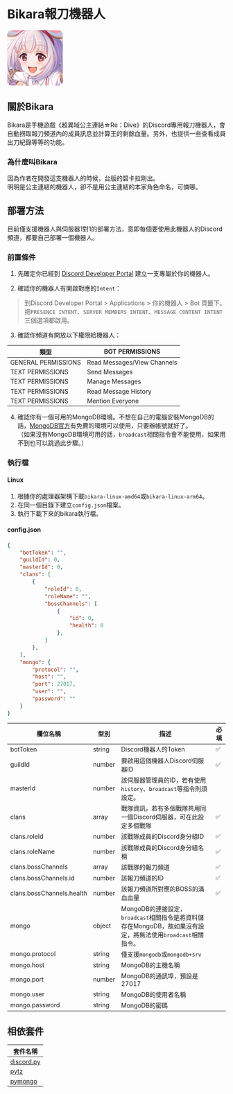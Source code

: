 # Bikara報刀機器人

![碧卡拉](bikara.webp)

## 關於Bikara
Bikara是手機遊戲《超異域公主連結☆Re：Dive》的Discord專用報刀機器人，會自動撈取報刀頻道內的成員訊息並計算王的剩餘血量。另外，也提供一些查看成員出刀紀錄等等的功能。

### 為什麼叫Bikara

因為作者在開發這支機器人的時候，台版的碧卡拉剛出。  
明明是公主連結的機器人，卻不是用公主連結的本家角色命名，可憐哪。

## 部署方法

目前僅支援機器人與伺服器1對1的部署方法，意即每個要使用此機器人的Discord頻道，都要自己部署一個機器人。  


### 前置條件

1. 先確定你已經到 [Discord Developer Portal](https://discord.com/developers/applications) 建立一支專屬於你的機器人。

2. 確認你的機器人有開啟對應的`Intent`：  

> 到Discord Developer Portal > Applications > 你的機器人 > Bot 頁籤下。  
> 把`PRESENCE INTENT`、`SERVER MEMBERS INTENT`、`MESSAGE CONTENT INTENT`三個選項都啟用。

3. 確認你頻道有開放以下權限給機器人：  

| 類型 | BOT PERMISSIONS |  
| --- | --- |
| GENERAL PERMISSIONS | Read Messages/View Channels |
| TEXT PERMISSIONS | Send Messages |
| TEXT PERMISSIONS | Manage Messages |
| TEXT PERMISSIONS | Read Message History |
| TEXT PERMISSIONS | Mention Everyone |

4. 確認你有一個可用的MongoDB環境。不想在自己的電腦安裝MongoDB的話，[MongoDB官方](https://www.mongodb.com/atlas/database)有免費的環境可以使用，只要辦帳號就好了。  
（如果沒有MongoDB環境可用的話，`broadcast`相關指令會不能使用，如果用不到也可以跳過此步驟。）

### 執行檔

#### Linux
1. 根據你的處理器架構下載`bikara-linux-amd64`或`bikara-linux-arm64`。
2. 在同一個目錄下建立`config.json`檔案。
3. 執行下載下來的bikara執行檔。

#### config.json

```json
{
    "botToken": "",
    "guildId": 0,
    "masterId": 0,
    "clans": [
        {
            "roleId": 0,
            "roleName": "",
            "bossChannels": [
                {
                    "id": 0,
                    "health": 0
                },
            ]
        },
    ],
    "mongo": {
        "protocol": "",
        "host": "",
        "port": 27017,
        "user": "",
        "password": ""
    }
}
```
| 欄位名稱 | 型別 | 描述 | 必填 |
| --- | --- | --- | --- |
| botToken | string | Discord機器人的Token | ✅ |
| guildId | number | 要啟用這個機器人Discord伺服器ID | ✅ |
| masterId | number | 該伺服器管理員的ID，若有使用`history`、`broadcast`等指令則須設定。 |  |
| clans | array | 戰隊資訊，若有多個戰隊共用同一個Discord伺服器，可在此設定多個戰隊 | ✅ |
| clans.roleId | number | 該戰隊成員的Discord身分組ID | ✅ |
| clans.roleName | number | 該戰隊成員的Discord身分組名稱 | ✅ |
| clans.bossChannels | array | 該戰隊的報刀頻道 | ✅ |
| clans.bossChannels.id | number | 該報刀頻道的ID | ✅ |
| clans.bossChannels.health | number | 該報刀頻道所對應的BOSS的滿血血量 | ✅ |
| mongo | object | MongoDB的連接設定，`broadcast`相關指令是將資料儲存在MongoDB，故如果沒有設定，將無法使用`broadcast`相關指令。 | |
| mongo.protocol | string | 僅支援`mongodb`或`mongodb+srv` | |
| mongo.host | string | MongoDB的主機名稱 | |
| mongo.port | number | MongoDB的通訊埠，預設是27017 | |
| mongo.user | string | MongoDB的使用者名稱 | |
| mongo.password | string | MongoDB的密碼 | |


## 相依套件

| 套件名稱 |
| --- |
| [discord.py](https://pypi.org/project/discord.py/) |
| [pytz](https://pypi.org/project/pytz/) |
| [pymongo](https://pypi.org/project/pymongo/) |